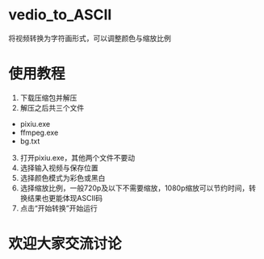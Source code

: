# vedio_to_ASCII
将视频转换为字符画形式，可以调整颜色与缩放比例
# 使用教程
1. 下载压缩包并解压
2. 解压之后共三个文件
* pixiu.exe
* ffmpeg.exe
* bg.txt
3. 打开pixiu.exe，其他两个文件不要动
4. 选择输入视频与保存位置
5. 选择颜色模式为彩色或黑白
6. 选择缩放比例，一般720p及以下不需要缩放，1080p缩放可以节约时间，转换结果也更能体现ASCII码
7. 点击“开始转换”开始运行

# 欢迎大家交流讨论
